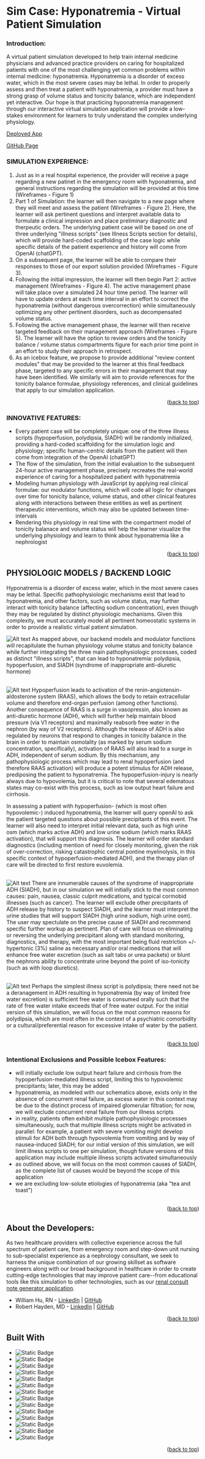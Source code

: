 <a name="readme-top"></a>

# Sim Case: Hyponatremia - Virtual Patient Simulation

### Introduction:
A virtual patient simulation developed to help train internal medicine physicians and advanced practice providers on caring for hospitalized patients with one of the most challenging yet common problems within internal medicine: hyponatremia. Hyponatremia is a disorder of excess water, which in the most severe cases may be lethal. In order to properly assess and then treat a patient with hyponatremia, a provider must have a strong grasp of volume status and tonicity balance, which are independent yet interactive. Our hope is that practicing hyponatremia management through our interactive virtual simulation application will provide a low-stakes environment for learners to truly understand the complex underlying physiology.

[Deployed App](https://renalprimers.com/sims/hyponatremia)

[GitHub Page](https://github.com/william-hu-codes/hyponatremia)

### SIMULATION EXPERIENCE:
1. Just as in a real hospital experience, the provider will receive a page regarding a new patinet in the emergency room with hyponatremia, and general instructions regarding the simulation will be provided at this time (Wireframes - Figure 1)
2. Part 1 of Simulation: the learner will then navigate to a new page where they will meet and assess the patient (Wireframes - Figure 2). Here, the learner will ask pertinent questions and interpret available data to formulate a clinical impression and place preliminary diagnostic and therpeutic orders. The underlying patient case will be based on one of three underlying "illness scripts" (see Illness Scripts section for details), which will provide hard-coded scaffolding of the case logic while specific details of the patient experience and history will come from OpenAI (chatGPT).
3. On a subsequent page, the learner will be able to compare their responses to those of our export solution provided (Wireframes - Figure 3).
4. Following the initial impression, the learner will then begin Part 2: active management (Wireframes - Figure 4). The active management phase will take place over a simulated 24 hour time period. The learner will have to update orders at each time interval in an effort to correct the hyponatremia (without dangerous overcorrection) while simultaneously optimizing any other pertinent disorders, such as decompensated volume status.
5. Following the active management phase, the learner will then receive targeted feedback on their management approach (Wireframes - Figure 5). The learner will have the option to review orders and the tonicity balance / volume status compartments figure for each prior time point in an effort to study their approach in retrospect.
6. As an icebox feature, we propose to provide additional "review content modules" that may be provided to the learner at this final feedback phase, targeted to any specific errors in their management that may have been identified. We similarly will aim to provide references for the tonicity balance formulae, physiology references, and clinical guidelines that apply to our simulation application.

<p align="right">(<a href="#readme-top">back to top</a>)</p>

### INNOVATIVE FEATURES:
- Every patient case will be completely unique: one of the three illness scripts (hypoperfusion, polydipsia, SIADH) will be randomly initialized, providing a hard-coded scaffolding for the simulation logic and physiology; specific human-centric details from the patient will then come from integration of the OpenAI (chatGPT) 
- The flow of the simulation, from the initial evaluation to the subsequent 24-hour active management phase, precisely recreates the real-world experience of caring for a hospitalized patient with hyponatremia
- Modeling human physiology with JavaScript by applying real clinical formulae: our modulator functions, which will code all logic for changes over time for tonicity balance, volume status, and other clinical features along with interactions between these entities as well as pertinent therapeutic interventions, which may also be updated between time-intervals
- Rendering this physiology in real time with the compartment model of tonicity balanace and volume status will help the learner visualize the underlying physiology and learn to think about hyponatremia like a nephrologist

<p align="right">(<a href="#readme-top">back to top</a>)</p>

## PHYSIOLOGIC MODELS / BACKEND LOGIC

Hyponatremia is a disorder of excess water, which in the most severe cases may be lethal. Specific pathophysiologic mechanisms exist that lead to hyponatremia, and other factors, such as volume status, may further interact with tonicity balance (affecting sodium concentration), even though they may be regulated by distinct physiologic mechanisms. Given this complexity, we must accurately model all pertinent homeostatic systems in order to provide a realistic virtual patient simulation.

![Alt text](docs/planning/image-10.png)
As mapped above, our backend models and modulator functions will recapitulate the human physiology volume status and tonicity balance while further integrating the three main pathophysiologic processes, coded as distinct "illness scripts", that can lead to hyponatremia: polydipsia, hypoperfusion, and SIADH (syndrome of inappropriate anti-diuretic hormone)
<br></br>

![Alt text](docs/planning/image-1.png)
Hypoperfusion leads to activation of the renin-angiotensin-aldosterone system (RAAS), which allows the body to retain extracellular volume and therefore end-organ perfusion (among other functions). Another consequence of RAAS is a surge in vasopressin, also known as anti-diuretic hormone (ADH), which will further help maintain blood pressure (via V1 receptors) and maximally reabsorb free water in the nephron (by way of V2 receptors). Although the release of ADH is also regulated by neurons that respond to changes in tonicity balance in the brain in order to maintain osmolality (as marked by serum sodium concentration, specifically), activation of RAAS will also lead to a surge in ADH, independent of serum sodium. By this mechanism, any pathophysiologic process which may lead to renal hypoperfusion (and therefore RAAS activation) will produce a potent stimulus for ADH release, prediposing the patient to hyponatremia. The hypoperfusion-injury is nearly always due to hypovolemia, but it is critical to note that several edematous states may co-exist with this process, such as low output heart failure and cirrhosis.

In assessing a patient with hypoperfusion- (which is most often hypovolemic-) induced hyponatremia, the learner will query openAI to ask the patient targeted questions about possible precipitants of this event. The learner will also need to interpret initial relevant data, such as high urine osm (which marks active ADH) and low urine sodium (which marks RAAS activation), that will support this diagnosis. The learner will order standard diagnostics (including mention of need for closely monitoring, given the risk of over-correction, risking catastrophic central pontine myelinolysis, in this specific context of hypoperfusion-mediated ADH), and the therapy plan of care will be directed to first restore euvolemia.
<br></br>


![Alt text](docs/planning/image-10.png)
There are innumerable causes of the syndrome of inappropriate ADH (SIADH), but in our simulation we will initially stick to the most common causes: pain, nausea, classic culprit medications, and typical cormobid illnesses (such as cancer). The learner will exclude other precipitants of ADH release by history to suspect SIADH, and the learner must interpret the urine studies that will support SIADH (high urine sodium, high urine osm). The user may spectulate on the precise cause of SIADH and recommend specific further workup as pertinent. Plan of care will focus on eliminating or reversing the underlying precipitant along with standard monitoring, diagnostics, and therapy, with the most important being fluid restriction +/- hypertonic (3%) saline as necessary and/or oral medications that will enhance free water excretion (such as salt tabs or urea packets) or blunt the nephrons ability to concentrate urine beyond the point of iso-tonicity (such as with loop diuretics).
<br></br>

![Alt text](docs/planning/image-3.png)
Perhaps the simplest illness script is polydipsia; there need not be a deranagement in ADH resulting in hyponatremia (by way of limited free water excretion) is sufficient free water is consumed orally such that the rate of free water intake exceeds that of free water output. For the initial version of this simulation, we will focus on the most common reasons for polydipsia, which are most often in the context of a psychiatric comorbidity or a cultural/preferential reason for excessive intake of water by the patient.
<br></br>

<p align="right">(<a href="#readme-top">back to top</a>)</p>

### Intentional Exclusions and Possible Icebox Features:
- will initially exclude low output heart failure and cirrhosis from the hypoperfusion-mediated illness script, limiting this to hypovolemic precipitants; later, this may be added
- hyponatremia, as modeled with our schematics above, exists only in the absence of concurrent renal failure, as excess water in this context may be due to the distinct process of impaired glomerular filtration; for now, we will exclude concurrent renal failure from our illness scripts
- in reality, patients often exhibit multiple pathophysiologic processes simultaneously, such that multiple illness scripts might be activated in parallel: for example, a patient with severe vomiting might develop stimuli for ADH both through hypovolemia from vomiting and by way of nausea-induced SIADH; for our initial version of this simulation, we will limit illness scripts to one per simulation, though future versions of this application may include multiple illness scripts activated simultaneously
- as outlined above, we will focus on the most common causes of SIADH, as the complete list of causes would be beyond the scope of this application
- we are excluding low-solute etiologies of hyponatremia (aka "tea and toast")
<br></br>

<p align="right">(<a href="#readme-top">back to top</a>)</p>

## About the Developers:
As two healthcare providers with collective experience across the full spectrum of patient care, from emergency room and step-down unit nursing to sub-specialist experience as a nephrology consultant, we seek to harness the unique combination of our growing skillset as software engineers along with our broad background in healthcare in order to create cutting-edge technologies that may improve patient care--from educational tools like this simulation to other technologies, such as our [renal consult note generator application](RenalConsults.com).

- William Hu, RN - [LinkedIn](www.linkedin.com/in/william-wl-hu) | [GitHub](https://github.com/william-hu-codes)
- Robert Hayden, MD - [LinkedIn](https://www.linkedin.com/in/robert-m-hayden/) | [GitHub](https://github.com/rmhayden)

<p align="right">(<a href="#readme-top">back to top</a>)</p>

## Built With
- ![Static Badge](https://img.shields.io/badge/JavaScript-grey?logo=javascript&link=https%3A%2F%2Fwww.javascript.com%2F)
- ![Static Badge](https://img.shields.io/badge/HTML5-grey?logo=HTML5)
- ![Static Badge](https://img.shields.io/badge/CSS-grey?logo=CSS3)
- ![Static Badge](https://img.shields.io/badge/node.js-grey?logo=node.js)
- ![Static Badge](https://img.shields.io/badge/Mongoose-grey?logo=mongoose)
- ![Static Badge](https://img.shields.io/badge/MongoDB-grey?logo=mongodb)
- ![Static Badge](https://img.shields.io/badge/Express-grey?logo=express)
- ![Static Badge](https://img.shields.io/badge/React-grey?logo=react&link=https%3A%2F%2Freact.dev%2F)
- ![Static Badge](https://img.shields.io/badge/GitHub-grey?logo=github)
- ![Static Badge](https://img.shields.io/badge/openAI-grey?logo=openAI)
- ![Static Badge](https://img.shields.io/badge/Shields.io-grey?logo=shields.io)
- ![Static Badge](https://img.shields.io/badge/React-Icons-grey?logo=react&logoColor=red)
- ![Static Badge](https://img.shields.io/badge/Heroku-grey?logo=heroku)
- ![Static Badge](https://img.shields.io/badge/Bluehost-grey?logo=bluehost)

<p align="right">(<a href="#readme-top">back to top</a>)</p>

